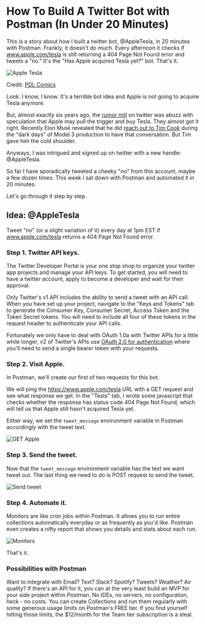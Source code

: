 # How To Build A Twitter Bot with Postman (In Under 20 Minutes)

This is a story about how I built a twitter bot, @AppleTesla, in 20 minutes with Postman. Frankly, it doesn't do much. Every afternoon it checks if www.apple.com/tesla is still returning a 404 Page Not Found error and tweets a "no." It's the "Has Apple acquired Tesla yet?" bot. That's it.

![Apple Tesla](https://i.imgur.com/ZwtUFpZ.png)

Credit: [PDL Comics](https://twitter.com/PDLComics/status/1354111867371876352)

Look. I know, I know. It's a terrible bot idea and Apple is not going to acquire Tesla anymore. 

But, almost exactly six years ago, the [rumor mill](https://www.linkedin.com/pulse/apple-buy-tesla-75b-18-months-jason-calacanis/) on twitter was abuzz with speculation that Apple may pull the trigger and buy Tesla. They almost got it right. Recently Elon Musk revealed that he did [reach out to Tim Cook](https://twitter.com/elonmusk/status/1341485211209637889?s=20) during the "dark days" of Model 3 production to have that conversation. But Tim gave him the cold shoulder.

Anyways, I was intrigued and signed up on twitter with a new handle: @AppleTesla.

So far I have sporadically tweeted a cheeky "no" from this account, maybe a few dozen times. This week I sat down with Postman and automated it in 20 minutes. 

Let's go through it step by step.

## Idea: @AppleTesla
Tweet "no" (or a slight variation of it) every day at 1pm EST if www.apple.com/tesla returns a 404 Page Not Found error. 


### Step 1. Twitter API keys.

The Twitter Developer Portal is your one stop shop to organize your twitter app projects and manage your API keys. To get started, you will need to have a twitter account, apply to become a developer and wait for their approval.

Only Twitter's v1 API includes the ability to send a tweet with an API call. When you have set up your project, navigate to the "Keys and Tokens" tab to generate the Consumer Key, Consumer Secret, Access Token and the Token Secret tokens. You will need to include all four of these tokens in the request header to authenticate your API calls. 

Fortunately we only have to deal with OAuth 1.0a with Twitter APIs for a little while longer, v2 of Twitter's APIs use [OAuth 2.0 for authentication](https://developer.twitter.com/en/docs/authentication/overview) where you'll need to send a single bearer token with your requests.


### Step 2. Visit Apple.

In Postman, we'll create our first of two requests for this bot. 

We will ping the https://www.apple.com/tesla URL with a GET request and see what response we get. In the "Tests" tab, I wrote some javascript that checks whether the response has status code 404 Page Not Found, which will tell us that Apple still hasn't acquired Tesla yet. 

Either way, we set the `tweet_message` environment variable in Postman accordingly with the tweet text. 

![GET Apple](https://imgur.com/gPeeWEU.png)


### Step 3. Send the tweet.

Now that the `tweet_message` environment variable has the text we want tweet out. The last thing we need to do is POST request to send the tweet.

![Send tweet](https://i.imgur.com/ujhJVIH.png)


### Step 4. Automate it.

Monitors are like cron jobs within Postman. It allows you to run entire collections automatically everyday or as frequently as you'd like. Postman even creates a nifty report that shows you details and stats about each run.

![Monitors](https://imgur.com/xc6PxB4.png)

That's it.


### Possibilities with Postman

Want to integrate with Email? Text? Slack? Spotify? Tweets? Weather? Air quality? If there's an API for it, you can at the very least build an MVP for your side project within Postman. No IDEs, no servers, no configuration, heck - no costs. You can create Collections and run them regularly with some generous usage limits on Postman's FREE tier. If you find yourself hitting those limits, the $12/month for the Team tier subscription is a steal.
